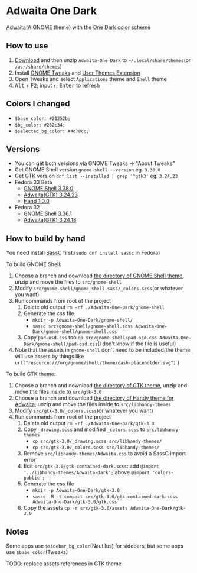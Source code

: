 # Adwaita One Dark

[Adwaita](https://github.com/GNOME/gtk/tree/mainline/gtk/theme/Adwaita)(A GNOME theme) with the [One Dark color scheme](https://github.com/Binaryify/OneDark-Pro/blob/master/themes/OneDark-Pro.json)

## How to use

1. [Download](https://github.com/lonr/adwaita-one-dark/releases) and then unzip `Adwaita-One-Dark` to `~/.local/share/themes`(or `/usr/share/themes`)
2. Install [GNOME Tweaks](https://wiki.gnome.org/Apps/Tweaks) and [User Themes Extension](https://extensions.gnome.org/extension/19/user-themes/)
3. Open Tweaks and select `Applications` theme and `Shell` theme
4. <kbd>Alt</kbd> + <kbd>F2</kbd>; input `r`; <kbd>Enter</kbd> to refresh

## Colors I changed

- `$base_color: #21252b;`
- `$bg_color: #282c34;`
- `$selected_bg_color: #4d78cc;`

## Versions

- You can get both versions via GNOME Tweaks -> "About Tweaks"
- Get GNOME Shell version `gnome-shell --version` eg. `3.38.0`
- Get GTK version `dnf list --installed | grep '^gtk3'` eg. `3.24.23`
- Fedora 33 Beta
  - [GNOME Shell 3.38.0](https://gitlab.gnome.org/GNOME/gnome-shell/-/tree/3.38.0/data/theme)
  - [Adwaita(GTK) 3.24.23](https://gitlab.gnome.org/GNOME/gtk/-/tree/3.24.23/gtk/theme/Adwaita)
  - [Hand 1.0.0](https://gitlab.gnome.org/GNOME/libhandy/-/tree/1.0.0/src/themes)
- Fedora 32
  - [GNOME Shell 3.36.1](https://gitlab.gnome.org/GNOME/gnome-shell/-/tree/3.36.1/data/theme)
  - [Adwaita(GTK) 3.24.18](https://gitlab.gnome.org/GNOME/gtk/-/tree/3.24.18/gtk/theme/Adwaita)

## How to build by hand

You need install [SassC](https://github.com/sass/sassc) first.(`sudo dnf install sassc` in Fedora)

To build GNOME Shell:

1. Choose a branch and download [the directory of GNOME Shell theme](https://gitlab.gnome.org/GNOME/gnome-shell/tree/master/data/theme), unzip and move the files to `src/gnome-shell`
2. Modify `src/gnome-shell/gnome-shell-sass/_colors.scss`(or whatever you want)
3. Run commands from root of the project
   1. Delete old output `rm -rf ./Adwaita-One-Dark/gnome-shell`
   2. Generate the css file 
      - `mkdir -p Adwaita-One-Dark/gnome-shell/`
      - `sassc src/gnome-shell/gnome-shell.scss Adwaita-One-Dark/gnome-shell/gnome-shell.css`
   3. Copy `pad-osd.css` too `cp src/gnome-shell/pad-osd.css Adwaita-One-Dark/gnome-shell/pad-osd.css`(I don't know if the file is useful)
4. Note that the assets in `gnome-shell` don't need to be included(the theme will use assets by things like `url("resource:///org/gnome/shell/theme/dash-placeholder.svg")` )

To build GTK theme:

1. Choose a branch and download [the directory of GTK theme](https://gitlab.gnome.org/GNOME/gtk/tree/master/gtk/theme/Adwaita), unzip and move the files inside to `src/gtk-3.0`
2. Choose a branch and download [the directory of Handy theme for Adwaita](https://gitlab.gnome.org/GNOME/libhandy/-/tree/master/src/themes), unzip and move the files inside to `src/libhandy-themes`
3. Modify `src/gtk-3.0/_colors.scss`(or whatever you want)
4. Run commands from root of the project
   1. Delete old output `rm -rf ./Adwaita-One-Dark/gtk-3.0`
   2. Copy `_drawing.scss` and modified `_colors.scss` to `src/libhandy-themes`
      - `cp src/gtk-3.0/_drawing.scss src/libhandy-themes/`
      - `cp src/gtk-3.0/_colors.scss src/libhandy-themes/`
   3. Remove `src/libhandy-themes/Adwaita.css` to avoid a SassC import error
   4. Edit `src/gtk-3.0/gtk-contained-dark.scss`: add `@import '../libhandy-themes/Adwaita-dark';` above `@import 'colors-public';`
   5. Generate the css file 
      - `mkdir -p Adwaita-One-Dark/gtk-3.0`
      - `sassc -M -t compact src/gtk-3.0/gtk-contained-dark.scss Adwaita-One-Dark/gtk-3.0/gtk.css`
   6. Copy the assets `cp -r src/gtk-3.0/assets Adwaita-One-Dark/gtk-3.0`

## Notes

Some apps use `$sidebar_bg_color`(Nautilus) for sidebars, but some apps use `$base_color`(Tweaks)

TODO: replace assets references in GTK theme

<!-- palette

one light:
```less
// Config -----------------------------------
@syntax-hue:          230;
@syntax-saturation:    1%;
@syntax-brightness:   98%;

// Monochrome -----------------------------------
@mono-1: hsl(@syntax-hue, 8%, 24%); // #383a42
@mono-2: hsl(@syntax-hue, 6%, 44%); // #696c77
@mono-3: hsl(@syntax-hue, 4%, 64%); // #a0a1a7

// Colors -----------------------------------
@hue-1:   hsl(198, 99%, 37%); // <-cyan #0184bc
@hue-2:   hsl(221, 87%, 60%); // <-blue #4078f2
@hue-3:   hsl(301, 63%, 40%); // <-purple #a626a4
@hue-4:   hsl(119, 34%, 47%); // <-green #50a14f

@hue-5:   hsl(  5, 74%, 59%); // <-red 1 #e45649
@hue-5-2: hsl(344, 84%, 43%); // <-red 2 #ca1243

@hue-6:   hsl(41, 99%, 30%); // <-orange 1 #986801
@hue-6-2: hsl(41, 99%, 38%); // <-orange 2 #c18401

// Base colors -----------------------------------
@syntax-fg:     @mono-1; // #383a42
@syntax-bg:     hsl(@syntax-hue, @syntax-saturation, @syntax-brightness); // #fafafa
@syntax-gutter: darken(@syntax-bg, 36%); // #9d9d9f
@syntax-guide:  fade(@syntax-fg, 20%);
@syntax-accent: hsl(@syntax-hue, 100%, 66% ); // #526fff
``` -->

<!-- https://gitlab.com/gitlab-org/gitlab-foss/-/issues/62037 -->
